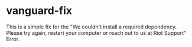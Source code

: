 # vanguard-fix
 This is a simple fix for the "We couldn't install a required dependency. Please try again, restart your computer or reach out to us at Riot Support" Error.
